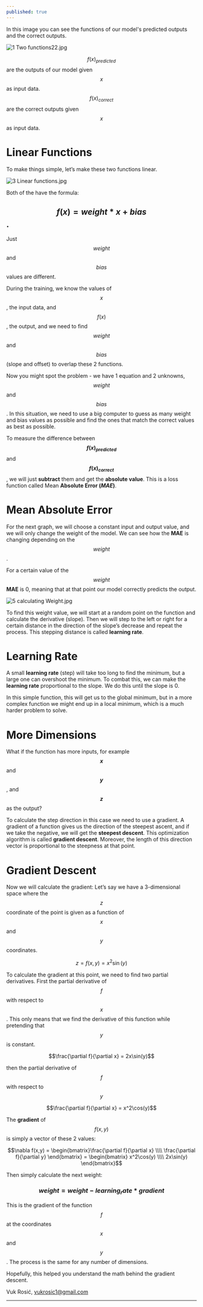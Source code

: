 ```yaml
---
published: true
---
```

In this image you can see the functions of our model's predicted outputs and the correct outputs.

![1 Two functions22.jpg](https://raw.githubusercontent.com/vukrosic/vukrosic.github.io/master/BlogImages/Gradient%20Descent/1%20Two%20functions22.jpg)


$$f(x)_{predicted}$$ are the outputs of our model given $$x$$ as input data.
$$f(x)_{correct}$$ are the correct outputs given $$x$$ as input data.

# Linear Functions

To make things simple, let’s make these two functions linear.

![3 Linear functions.jpg](https://github.com/vukrosic/vukrosic.github.io/blob/master/BlogImages/Gradient%20Descent/3%20Linear%20functions.jpg?raw=true)


Both of the have the formula:

## $$f(x)=weight*x+bias$$.

Just $$weight$$ and $$bias$$ values are different.

During the training, we know the values of $$x$$, the input data, and $$f(x)$$, the output, and we need to find $$weight$$ and $$bias$$ (slope and offset) to overlap these 2 functions.

Now you might spot the problem - we have 1 equation and 2 unknowns, $$weight$$ and $$bias$$. In this situation, we need to use a big computer to guess as many weight and bias values as possible and find the ones that match the correct values as best as possible.

To measure the difference between **$$f(x)_{predicted}$$**  and  **$$f(x)_{correct}$$** , we will just **subtract** them and get the **absolute value**. This is a loss function called Mean **Absolute Error (_MAE_)**.

# Mean Absolute Error

For the next graph, we will choose a constant input and output value, and we will only change the weight of the model. We can see how the **MAE** is changing depending on the $$weight$$.

For a certain value of the $$weight$$ **MAE** is 0, meaning that at that point our model correctly predicts the output.

![5 calculating Weight.jpg](https://github.com/vukrosic/vukrosic.github.io/blob/master/BlogImages/Gradient%20Descent/6%20MAE2.jpg?raw=true)


To find this weight value, we will start at a random point on the function and calculate the derivative (slope). Then we will step to the left or right for a certain distance in the direction of the slope’s decrease and repeat the process. This stepping distance is called **learning rate**. 

# Learning Rate

A small **learning rate** (step) will take too long to find the minimum, but a large one can overshoot the minimum. To combat this, we can make the **learning rate** proportional to the slope. We do this until the slope is 0.


In this simple function, this will get us to the global minimum, but in a more complex function we might end up in a local minimum, which is a much harder problem to solve.

# More Dimensions

What if the function has more inputs, for example **$$x$$** and **$$y$$**, and **$$z$$** as the output?

To calculate the step direction in this case we need to use a gradient. A gradient of a function gives us the direction of the steepest ascent, and if we take the negative, we will get the **steepest descent**. This optimization algorithm is called **gradient descent**. Moreover, the length of this direction vector is proportional to the steepness at that point.

# Gradient Descent

Now we will calculate the gradient:
Let’s say we have a 3-dimensional space where the $$z$$ coordinate of the point is given as a function of $$x$$ and $$y$$ coordinates.

$$z = f(x,y) = x^2\sin(y)$$

To calculate the gradient at this point, we need to find two partial derivatives.
First the partial derivative of $$f$$ with respect to $$x$$. This only means that we find the derivative of this function while pretending that $$y$$ is constant.

$$\frac{\partial f}{\partial x} = 2x\sin(y)$$

then the partial derivative of $$f$$ with respect to $$y$$

$$\frac{\partial f}{\partial x} = x^2\cos(y)$$ 


The **gradient** of $$f(x,y)$$ is simply a vector of these 2 values: 


$$\nabla f(x,y) = \begin{bmatrix}\frac{\partial f}{\partial x} \\\\ \frac{\partial f}{\partial y}
\end{bmatrix} = \begin{bmatrix} x^2\cos(y) \\\\ 2x\sin(y) \end{bmatrix}$$

Then simply calculate the next weight:

### $$weight = weight - learning_rate * gradient$$ 


This is the gradient of the function $$f$$ at the coordinates $$x$$ and $$y$$. The process is the same for any number of dimensions.

Hopefully, this helped you understand the math behind the gradient descent. 

Vuk Rosić,
vukrosic1@gmail.com

-------------------------
